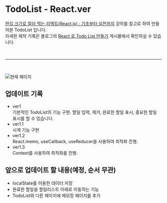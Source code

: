 # TodoList - React.ver

[한입 크기로 잘라 먹는 리액트(React.js) : 기초부터 실전까지](https://inf.run/2XT4) 강의를 참고로 하여 만들어본 TodoList 입니다.
<br>
자세한 제작 기록은 블로그의 [React 로 Todo List 만들기](https://fdaytday.tistory.com/category/Project) 게시물에서 확인하실 수 있습니다.

<br>

---

<br>

![현재 페이지](https://user-images.githubusercontent.com/92746200/170830038-77b40a49-8465-41f9-abf9-a0cc1776d659.JPG)

## 업데이트 기록

- ver1 <br>
  기본적인 TodoList의 기능 구현. 할일 입력, 제거, 완료한 할일 표시, 중요한 할일 표시를 할 수 있습니다.
- ver1.1 <br>
  시계 기능 구현
- ver1.2 <br>
  React.memo, useCallback, useReducer을 사용하여 최적화 진행.
- ver1.3 <br>
  Context를 사용하여 최적화를 진행.

## 앞으로 업데이트 할 내용(예정, 순서 무관)

- localState를 이용한 데이터 저장
- 완료한 할일을 할일리스트 아래로 이동하는 기능
- TodoList와 다른 페이지에 메모장 페이지를 추가
